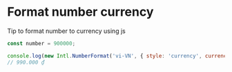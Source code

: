 # Format number currency

Tip to format number to currency using js

```js
const number = 900000;

console.log(new Intl.NumberFormat('vi-VN', { style: 'currency', currency: 'VND' }).format(number));
// 990.000 ₫
```
